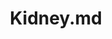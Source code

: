 ---
title: Kidney.md
release_version: v1.2
model_type: asct-b
description: "[Anatomical Structures, Cell Types, plus Biomarkers (ASCT+B) tables](https://hubmapconsortium.github.io/ccf/pages/ccf-anatomical-structures.html) aim to capture the nested *part_of* structure of anatomical human body parts, the typology of cells, and biomarkers used to identify cell types. The tables are authored and reviewed by an international team of experts. The kidney ASCT+B tables are generated from a variety of publicly available human kidney datasets and from data generated by HuBMAP and KPMP consortia.  Most of the markers listed are observed in more than one study or orthogonally validated.  Note that these are predicted markers and a single marker to annotate a cell type is not likely sufficient or specific. Therefore, these are just a guide, more accurate annotation should be done using the entire set of enriched genes in a cluster.  The cell types shown here are at much higher granularity, although general markers for many of the structures are also shown.  There is a tradeoff in uncertainty of cell type annotation with higher granularity and as spatial validation approaches become more robust we will be accordingly revising these.
"
creators: 
  - 0000-0003-2804-127X
  - 0000-0001-8143-9231
  - 0000-0001-9189-9661
project_leads: 
  - 0000-0002-3321-6137
reviewers: 
  - 0000-0002-8637-9044
  - 0000-0001-7565-4904
  - 0000-0002-0864-7007
  - 0000-0001-7655-4833
creation_date:  2022-05-06
license: CC BY 4.0
publisher:  HuBMAP 
funder:  National Institutes of Health 
award_number:  OT2OD026671 
hubmap_id:  HBM248.CBJV.556 
datatable: asct-b_vh_kidney.csv
doi: https://doi.org/10.48539/HBM248.CBJV.556
---
